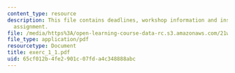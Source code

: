 ```yaml
---
content_type: resource
description: This file contains deadlines, workshop information and instructions for
  assignment.
file: /media/https%3A/open-learning-course-data-rc.s3.amazonaws.com/21w-731-1-writing-and-experience-exploring-self-in-society-spring-2004/65cf012b4fe2901c07fda4c348888abc_exerc_1_1.pdf
file_type: application/pdf
resourcetype: Document
title: exerc_1_1.pdf
uid: 65cf012b-4fe2-901c-07fd-a4c348888abc
---
```

